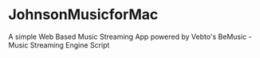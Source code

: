 # JohnsonMusicforMac
A simple Web Based Music Streaming App powered by Vebto's BeMusic - Music Streaming Engine Script
